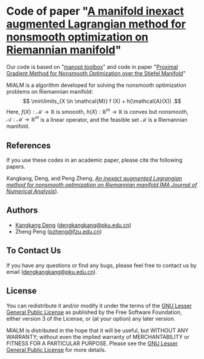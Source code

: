  # Code of paper "[A manifold inexact augmented Lagrangian method for nonsmooth optimization on Riemannian manifold](https://arxiv.org/pdf/1911.09900)"

Our code is based on "[manopt toolbox](https://www.manopt.org/index.html)" and code in paper "[Proximal Gradient Method for Nonsmooth Optimization over the Stiefel Manifold](https://epubs.siam.org/doi/abs/10.1137/18M122457X)" 



MIALM is a algorithm developed for solving the nonsmooth optimization problems on Riemannian manifold: $$ \min\limits_{X \in \mathcal{M}}   f (X) + h(\mathcal{A}(X)) .$$  Here, $f(X): \mathcal{M} \rightarrow \mathbb{R}$ is smoooth, $h(X):\mathbb{R}^m \rightarrow \mathbb{R}$ is  convex but nonsmooth, $\mathcal{A}:\mathcal{M} \rightarrow \mathbb{R}^m$ is a linear operator, and the feasible set $\mathcal{M}$ is a Riemannian manifold.






## References
If you use these codes in an academic paper, please cite the following papers.

 Kangkang, Deng, and Peng Zheng, [*An inexact augmented Lagrangian method for nonsmooth optimization on Riemannian manifold,IMA Journal of Numerical Analysis*](https://doi.org/10.1093/imanum/drac018)).

## Authors

- [Kangkang Deng](https://kangkang-deng.github.io/) (dengkangkang@pku.edu.cn)
- Zheng Peng (pzheng@fzu.edu.cn)



## To Contact Us
If you have any questions or find any bugs, please feel free to contact us by email (dengkangkang@pku.edu.cn).




## License
 You can redistribute it and/or modify it under the terms of the [GNU Lesser General Public License](https://www.gnu.org/licenses/lgpl-3.0.en.html) as published by the Free Software Foundation, either version 3 of the License, or (at your option) any later version.

MIALM is distributed in the hope that it will be useful, but WITHOUT ANY WARRANTY; without even the implied warranty of MERCHANTABILITY or FITNESS FOR A PARTICULAR PURPOSE. Please see the [GNU Lesser General Public License](https://www.gnu.org/licenses/lgpl-3.0.en.html) for more details.
 



